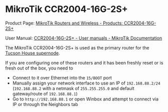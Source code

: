 # MikroTik CCR2004-16G-2S+ 

Product Page: [MikroTik Routers and Wireless - Products: CCR2004-16G-2S+](https://mikrotik.com/product/ccr2004_16g_2splus) 

User Manual: [CCR2004-16G-2S+ - User manuals - MikroTik Documentation](https://help.mikrotik.com/docs/spaces/UM/pages/78086248/CCR2004-16G-2S)

The MikroTik CCR2004-16G-2S+ is used as the primary router for the [Tucson House supernode](../networking/supernodes/tucson-house.md).

If you are configuring one of these routers and it has been freshly reset or is fresh out of the box, you need to

- Connect to it over Ethernet into the `15/BOOT` port
- Manually assign your network interface to use an IP of `192.168.88.2/24` (`192.168.88.2` with a netmask of `255.255.255.0` and default gateway/route of `192.168.88.1`)
- Go to `http://192.168.88.1` or open Winbox and attempt to connect via IP or through the Neighbors tab


